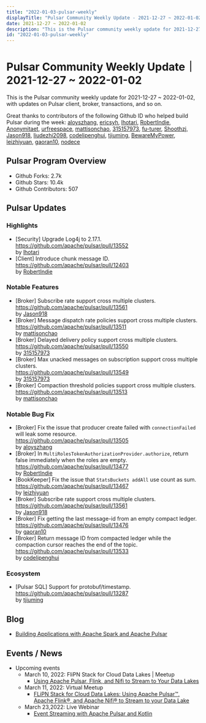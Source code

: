 ```yaml
---
title: "2022-01-03-pulsar-weekly"
displayTitle: "Pulsar Community Weekly Update - 2021-12-27 ~ 2022-01-02"
date: 2021-12-27 ~ 2022-01-02
description: "This is the Pulsar community weekly update for 2021-12-27 ~ 2022-01-02, with updates on Pulsar client, broker, transactions, and so on."
id: "2022-01-03-pulsar-weekly"
---
```


# Pulsar Community Weekly Update｜ 2021-12-27 ~ 2022-01-02

This is the Pulsar community weekly update for 2021-12-27 ~ 2022-01-02, with updates on Pulsar client, broker, transactions, and so on.

Great thanks to contributors of the following Github ID who helped build Pulsar during the week: 
[aloyszhang](https://github.com/aloyszhang), [ericsyh](https://github.com/ericsyh), [lhotari](https://github.com/lhotari), [RobertIndie](https://github.com/RobertIndie), [Anonymitaet](https://github.com/Anonymitaet), [urfreespace](https://github.com/urfreespace), [mattisonchao](https://github.com/mattisonchao), [315157973](https://github.com/315157973), [fu-turer](https://github.com/fu-turer), [Shoothzj](https://github.com/Shoothzj), [Jason918](https://github.com/Jason918), [liudezhi2098](https://github.com/liudezhi2098), [codelipenghui](https://github.com/codelipenghui), [tjiuming](https://github.com/tjiuming), [BewareMyPower](https://github.com/BewareMyPower), [leizhiyuan](https://github.com/leizhiyuan), [gaoran10](https://github.com/gaoran10), [nodece](https://github.com/nodece)

## Pulsar Program Overview
- Github Forks: 2.7k
- Github Stars: 10.4k
- Github Contributors: 507

## Pulsar Updates
### Highlights
- [Security] Upgrade Log4j to 2.17.1.
 <br>https://github.com/apache/pulsar/pull/13552 
 <br>by [lhotari](https://github.com/lhotari)
- [Client] Introduce chunk message ID. 
 <br>https://github.com/apache/pulsar/pull/12403 
 <br>by [RobertIndie](https://github.com/RobertIndie)
 
### Notable Features
- [Broker] Subscribe rate support cross multiple clusters.
 <br>https://github.com/apache/pulsar/pull/13561 
 <br>by [Jason918](https://github.com/Jason918)
- [Broker] Message dispatch rate policies support cross multiple clusters.
 <br>https://github.com/apache/pulsar/pull/13511 
 <br>by [mattisonchao](https://github.com/mattisonchao)
- [Broker] Delayed delivery policy support cross multiple clusters. 
 <br>https://github.com/apache/pulsar/pull/13550 
 <br>by [315157973](https://github.com/315157973)
- [Broker] Max unacked messages on subscription support cross multiple clusters. 
 <br>https://github.com/apache/pulsar/pull/13549 
 <br>by [315157973](https://github.com/315157973)
- [Broker] Compaction threshold policies support cross multiple clusters. 
 <br>https://github.com/apache/pulsar/pull/13513 
 <br>by [mattisonchao](https://github.com/mattisonchao)
 
### Notable Bug Fix
- [Broker] Fix the issue that producer create failed with `connectionFailed` will leak some resource. 
 <br>https://github.com/apache/pulsar/pull/13505 
 <br>by [aloyszhang](https://github.com/aloyszhang)
- [Broker] In `MultiRolesTokenAuthorizationProvider.authorize`, return false immediately when the roles are empty.
 <br>https://github.com/apache/pulsar/pull/13477 
 <br>by [RobertIndie](https://github.com/RobertIndie)
- [BookKeeper] Fix the issue that `StatsBuckets addAll` use count as sum. 
 <br>https://github.com/apache/pulsar/pull/13467 
 <br>by [leizhiyuan](https://github.com/leizhiyuan)
- [Broker] Subscribe rate support cross multiple clusters.
 <br>https://github.com/apache/pulsar/pull/13561 
 <br>by [Jason918](https://github.com/Jason918)
- [Broker] Fix getting the last message-id from an empty compact ledger. 
 <br>https://github.com/apache/pulsar/pull/13476 
 <br>by [gaoran10](https://github.com/gaoran10)
- [Broker] Return message ID from compacted ledger while the compaction cursor reaches the end of the topic. 
 <br>https://github.com/apache/pulsar/pull/13533 
 <br>by [codelipenghui](https://github.com/codelipenghui)
 
 ### Ecosystem
- [Pulsar SQL] Support for protobuf/timestamp. 
 <br>https://github.com/apache/pulsar/pull/13287 
 <br>by [tjiuming](https://github.com/tjiuming)

 
## Blog
- [Building Applications with Apache Spark and Apache Pulsar](https://medium.com/@tspann/building-applications-with-apache-spark-and-apache-pulsar-87a9611f0fd9)

## Events / News
- Upcoming events
    - March 10, 2022: FliPN Stack for Cloud Data Lakes | Meetup
        - [Using Apache Pulsar, Flink, and Nifi to Stream to Your Data Lakes](https://streamnative.io/en/event/meetup-flipn-stack-for-cloud-data-lakes/)
    - March 11, 2022: Virtual Meetup
        - [FLiPN Stack for Cloud Data Lakes: Using Apache Pulsar™, Apache Flink®, and Apache Nifi® to Stream to your Data Lake](https://www.meetup.com/new-york-city-apache-pulsar-meetup/events/283837865/)
    - March 23,2022: Live Webinar
        - [Event Streaming with Apache Pulsar and Kotlin](https://info.jetbrains.com/kotlin-webinar-march22-2022.html?)
